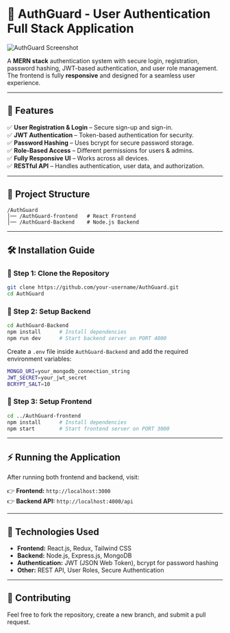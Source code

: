 # 🔐 AuthGuard - User Authentication Full Stack Application  

![AuthGuard Screenshot](https://res.cloudinary.com/dls2tnwrx/image/upload/v1739529674/Screenshot_2025-02-14_160814_fhaaei.png)  

A **MERN stack** authentication system with secure login, registration, password hashing, JWT-based authentication, and user role management. The frontend is fully **responsive** and designed for a seamless user experience.  

---

## 🚀 Features  

✅ **User Registration & Login** – Secure sign-up and sign-in.  
✅ **JWT Authentication** – Token-based authentication for security.  
✅ **Password Hashing** – Uses bcrypt for secure password storage.  
✅ **Role-Based Access** – Different permissions for users & admins.  
✅ **Fully Responsive UI** – Works across all devices.  
✅ **RESTful API** – Handles authentication, user data, and authorization.  

---

## 📂 Project Structure  

```
/AuthGuard
│── /AuthGuard-frontend   # React Frontend
│── /AuthGuard-Backend    # Node.js Backend
```

---

## 🛠 Installation Guide  

### 🔹 Step 1: Clone the Repository  

```sh
git clone https://github.com/your-username/AuthGuard.git
cd AuthGuard
```

### 🔹 Step 2: Setup Backend  

```sh
cd AuthGuard-Backend
npm install      # Install dependencies
npm run dev      # Start backend server on PORT 4000
```

Create a `.env` file inside `AuthGuard-Backend` and add the required environment variables:  

```sh
MONGO_URI=your_mongodb_connection_string
JWT_SECRET=your_jwt_secret
BCRYPT_SALT=10
```

### 🔹 Step 3: Setup Frontend  

```sh
cd ../AuthGuard-frontend
npm install      # Install dependencies
npm start        # Start frontend server on PORT 3000
```

---

## ⚡ Running the Application  

After running both frontend and backend, visit:  

👉 **Frontend:** `http://localhost:3000`  
👉 **Backend API:** `http://localhost:4000/api`  

---

## 📌 Technologies Used  

- **Frontend:** React.js, Redux, Tailwind CSS  
- **Backend:** Node.js, Express.js, MongoDB  
- **Authentication:** JWT (JSON Web Token), bcrypt for password hashing  
- **Other:** REST API, User Roles, Secure Authentication  

---

## 🌟 Contributing  

Feel free to fork the repository, create a new branch, and submit a pull request.  
